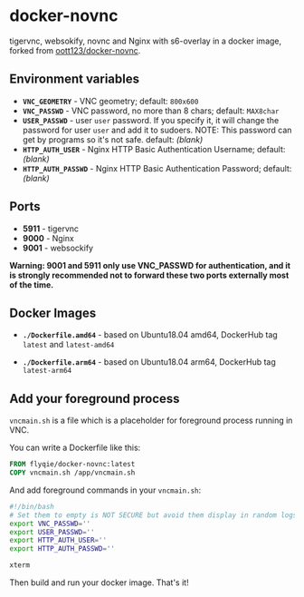# docker-novnc

tigervnc, websokify, novnc and Nginx with s6-overlay in a docker image, forked from [oott123/docker-novnc](https://github.com/oott123/docker-novnc).

## Environment variables

* **`VNC_GEOMETRY`** - VNC geometry; default: `800x600`
* **`VNC_PASSWD`** - VNC password, no more than 8 chars; default: `MAX8char`
* **`USER_PASSWD`** - user `user` password. If you specify it, it will change the password for user `user` and add it to sudoers. NOTE: This password can get by programs so it's not safe. default: _(blank)_
* **`HTTP_AUTH_USER`** - Nginx HTTP Basic Authentication Username; default: _(blank)_
* **`HTTP_AUTH_PASSWD`** - Nginx HTTP Basic Authentication Password; default: _(blank)_

## Ports

* **5911** - tigervnc
* **9000** - Nginx
* **9001** - websockify

**Warning: 9001 and 5911 only use VNC_PASSWD for authentication, and it is strongly recommended not to forward these two ports externally most of the time.**

## Docker Images

* **`./Dockerfile.amd64`** - based on Ubuntu18.04 amd64, DockerHub tag `latest` and `latest-amd64`

* **`./Dockerfile.arm64`** - based on Ubuntu18.04 arm64, DockerHub tag `latest-arm64`

## Add your foreground process

`vncmain.sh` is a file which is a placeholder for foreground process running in VNC.

You can write a Dockerfile like this:

```Dockerfile
FROM flyqie/docker-novnc:latest
COPY vncmain.sh /app/vncmain.sh
```

And add foreground commands in your `vncmain.sh`:

```bash
#!/bin/bash
# Set them to empty is NOT SECURE but avoid them display in random logs.
export VNC_PASSWD=''
export USER_PASSWD=''
export HTTP_AUTH_USER=''
export HTTP_AUTH_PASSWD=''

xterm
```

Then build and run your docker image. That's it!

